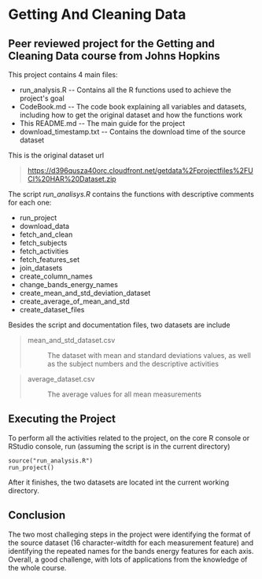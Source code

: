 # Getting And Cleaning Data
## Peer reviewed project for the Getting and Cleaning Data course from Johns Hopkins

This project contains 4 main files:

- run_analysis.R -- Contains all the R functions used to achieve the project's goal
- CodeBook.md -- The code book explaining all variables and datasets, including how to get the original dataset and how the functions work
- This README.md -- The main guide for the project
- download_timestamp.txt -- Contains the download time of the source dataset

This is the original dataset url

> https://d396qusza40orc.cloudfront.net/getdata%2Fprojectfiles%2FUCI%20HAR%20Dataset.zip

The script *run_analisys.R* contains the functions with descriptive comments for each one:

- run_project
- download_data
- fetch_and_clean
- fetch_subjects
- fetch_activities
- fetch_features_set
- join_datasets
- create_column_names
- change_bands_energy_names
- create_mean_and_std_deviation_dataset
- create_average_of_mean_and_std
- create_dataset_files

Besides the script and documentation files, two datasets are include

> mean_and_std_dataset.csv<br><div style="margin: 10px 0 0 40px">The dataset with mean and standard deviations values, as well as the subject numbers and the descriptive activities</div>

> average_dataset.csv<br><div style="margin: 10px 0 0 40px">The average values for all mean measurements</div>

## Executing the Project

To perform all the activities related to the project, on the core R console or RStudio console, run (assuming the script is in the current directory)
```
source("run_analysis.R")
run_project()
```
After it finishes, the two datasets are located int the current working directory.

## Conclusion

The two most challeging steps in the project were identifying the format of the source dataset (16 character-witdth for each measurement feature) and identifying the repeated names for the bands energy features for each axis. Overall, a good challenge, with lots of applications from the knowledge of the whole course.